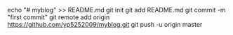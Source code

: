 echo "# myblog" >> README.md
git init
git add README.md
git commit -m "first commit"
git remote add origin https://github.com/yp5252009/myblog.git
git push -u origin master
